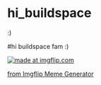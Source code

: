 # hi_buildspace
:)

#hi buildspace fam :)

<a href="https://imgflip.com/i/8yeait"><img src="https://i.imgflip.com/8yeait.jpg" title="made at imgflip.com"/></a><div><a href="https://imgflip.com/memegenerator">from Imgflip Meme Generator</a></div>



